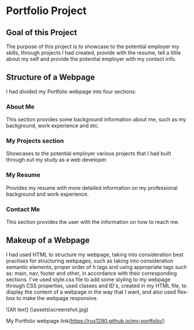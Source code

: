 # Portfolio Project

## Goal of this Project
The purpose of this project is to showcase to the potential employer my skills, through projects I had created, provide with the resume, tell a little about my self and provide the potential employer with my contact info.

## Structure of a Webpage
I had divided my Portfolio webpage into four sections:
### About Me 
This section provides some background information about me, such as my background, work experience and etc.
### My Projects section 
Showcases to the potential employer various projects that I had built through out my study as a web developer.
### My Resume
Provides my resume with more detailed information on my professional background and work experience.
### Contact Me
This section provides the user with the information on how to reach me.

## Makeup of a Webpage
I had used HTML to structure my webpage, taking into consideration best practises for structuring webpages, such as taking into consideration semantic elements, proper order of h tags and using appropriate tags such as: main, nav, footer and other, in accordance with their corresponding sections.
I've used style.css file to add some styling to my webpage through CSS  properties, used classes and ID's, created in my HTML file, to display the content of a webpage in the way that I want, and also used flex-box to make the webpage responsive.

![Alt text] (\assets\screenshot.jpg)

My Portfolio webpage link(https://rus1290.github.io/my-portfolio/)
